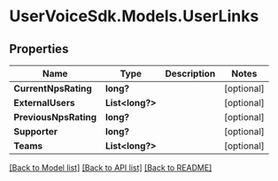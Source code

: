 # UserVoiceSdk.Models.UserLinks
## Properties

Name | Type | Description | Notes
------------ | ------------- | ------------- | -------------
**CurrentNpsRating** | **long?** |  | [optional] 
**ExternalUsers** | **List&lt;long?&gt;** |  | [optional] 
**PreviousNpsRating** | **long?** |  | [optional] 
**Supporter** | **long?** |  | [optional] 
**Teams** | **List&lt;long?&gt;** |  | [optional] 

[[Back to Model list]](../README.md#documentation-for-models) [[Back to API list]](../README.md#documentation-for-api-endpoints) [[Back to README]](../README.md)

